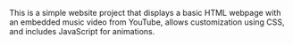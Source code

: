 This is a simple website project that displays a basic HTML webpage with an embedded music video from YouTube, allows customization using CSS, and includes JavaScript for animations.
